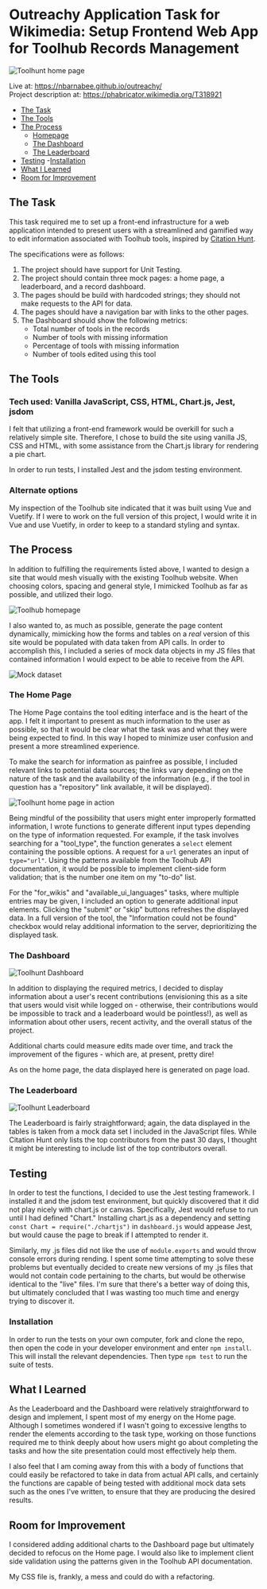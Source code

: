 # Outreachy Application Task for Wikimedia: Setup Frontend Web App for Toolhub Records Management

![Toolhunt home page](/docs/images/home.jpg)

Live at: https://nbarnabee.github.io/outreachy/  
Project description at: https://phabricator.wikimedia.org/T318921

- [The Task](#the-task)
- [The Tools](#the-tools)
- [The Process](#the-process)
  - [Homepage](#the-home-page)
  - [The Dashboard](#the-dashboard)
  - [The Leaderboard](#the-leaderboard)
- [Testing](#testing) -[Installation](#installation)
- [What I Learned](#what-i-learned)
- [Room for Improvement](#room-for-improvement)

## The Task

This task required me to set up a front-end infrastructure for a web application intended to present users with a streamlined and gamified way to edit information associated with Toolhub tools, inspired by [Citation Hunt](https://citationhunt.toolforge.org/en?id=89280fcc).

The specifications were as follows:

1. The project should have support for Unit Testing.
2. The project should contain three mock pages: a home page, a leaderboard, and a record dashboard.
3. The pages should be build with hardcoded strings; they should not make requests to the API for data.
4. The pages should have a navigation bar with links to the other pages.
5. The Dashboard should show the following metrics:
   - Total number of tools in the records
   - Number of tools with missing information
   - Percentage of tools with missing information
   - Number of tools edited using this tool

## The Tools

### Tech used: Vanilla JavaScript, CSS, HTML, Chart.js, Jest, jsdom

I felt that utilizing a front-end framework would be overkill for such a relatively simple site. Therefore, I chose to build the site using vanilla JS, CSS and HTML, with some assistance from the Chart.js library for rendering a pie chart.

In order to run tests, I installed Jest and the jsdom testing environment.

### Alternate options

My inspection of the Toolhub site indicated that it was built using Vue and Vuetify. If I were to work on the full version of this project, I would write it in Vue and use Vuetify, in order to keep to a standard styling and syntax.

## The Process

In addition to fulfilling the requirements listed above, I wanted to design a site that would mesh visually with the existing Toolhub website. When choosing colors, spacing and general style, I mimicked Toolhub as far as possible, and utilized their logo.

![Toolhub homepage](/docs/images/toolhub-home.jpg)

I also wanted to, as much as possible, generate the page content dynamically, mimicking how the forms and tables on a _real_ version of this site would be populated with data taken from API calls. In order to accomplish this, I included a series of mock data objects in my JS files that contained information I would expect to be able to receive from the API.

![Mock dataset](/docs/images/mock_data.jpg)

### The Home Page

The Home Page contains the tool editing interface and is the heart of the app. I felt it important to present as much information to the user as possible, so that it would be clear what the task was and what they were being expected to find. In this way I hoped to minimize user confusion and present a more streamlined experience.

To make the search for information as painfree as possible, I included relevant links to potential data sources; the links vary depending on the nature of the task and the availability of the information (e.g., if the tool in question has a "repository" link available, it will be displayed).

![Toolhunt home page in action](/docs/images/in_use.gif)

Being mindful of the possibility that users might enter improperly formatted information, I wrote functions to generate different input types depending on the type of information requested. For example, if the task involves searching for a "tool_type", the function generates a `select` element containing the possible options. A request for a `url` generates an input of `type="url"`. Using the patterns available from the Toolhub API documentation, it would be possible to implement client-side form validation; that is the number one item on my "to-do" list.

For the "for_wikis" and "available_ui_languages" tasks, where multiple entries may be given, I included an option to generate additional input elements. Clicking the "submit" or "skip" buttons refreshes the displayed data. In a full version of the tool, the "Information could not be found" checkbox would relay additional information to the server, deprioritizing the displayed task.

### The Dashboard

![Toolhunt Dashboard](/docs/images/dashboard.jpg)

In addition to displaying the required metrics, I decided to display information about a user's recent contributions (envisioning this as a site that users would visit while logged on - otherwise, their contributions would be impossible to track and a leaderboard would be pointless!), as well as information about other users, recent activity, and the overall status of the project.

Additional charts could measure edits made over time, and track the improvement of the figures - which are, at present, pretty dire!

As on the home page, the data displayed here is generated on page load.

### The Leaderboard

![Toolhunt Leaderboard](/docs/images/leaderboard.jpg)

The Leaderboard is fairly straightforward; again, the data displayed in the tables is taken from a mock data set I included in the JavaScript files. While Citation Hunt only lists the top contributors from the past 30 days, I thought it might be interesting to include list of the top contributors overall.

## Testing

In order to test the functions, I decided to use the Jest testing framework. I installed it and the jsdom test environment, but quickly discovered that it did not play nicely with chart.js or canvas. Specifically, Jest would refuse to run until I had defined "Chart." Installing chart.js as a dependency and setting `const Chart = require("./chartjs")` in `dashboard.js` would appease Jest, but would cause the page to break if I attempted to render it.

Similarly, my .js files did not like the use of `module.exports` and would throw console errors during rending. I spent some time attempting to solve these problems but eventually decided to create new versions of my .js files that would not contain code pertaining to the charts, but would be otherwise identical to the "live" files. I'm sure that there's a better way of doing this, but ultimately concluded that I was wasting too much time and energy trying to discover it.

### Installation

In order to run the tests on your own computer, fork and clone the repo, then open the code in your developer environment and enter `npm install`. This will install the relevant dependencies. Then type `npm test` to run the suite of tests.

## What I Learned

As the Leaderboard and the Dashboard were relatively straightforward to design and implement, I spent most of my energy on the Home page. Although I sometimes wondered if I wasn't going to excessive lengths to render the elements according to the task type, working on those functions required me to think deeply about how users might go about completing the tasks and how the site presentation could most effectively help them.

I also feel that I am coming away from this with a body of functions that could easily be refactored to take in data from actual API calls, and certainly the functions are capable of being tested with additional mock data sets such as the ones I've written, to ensure that they are producing the desired results.

## Room for Improvement

I considered adding additional charts to the Dashboard page but ultimately decided to refocus on the Home page. I would also like to implement client side validation using the patterns given in the Toolhub API documentation.

My CSS file is, frankly, a mess and could do with a refactoring.
